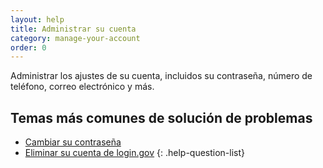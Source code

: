 ```yaml
---
layout: help
title: Administrar su cuenta
category: manage-your-account
order: 0
---
```


Administrar los ajustes de su cuenta, incluidos su contraseña, número de teléfono, correo electrónico y más.

## Temas más comunes de solución de problemas

* [Cambiar su contraseña](site.baseurl/help/manage-your-account/change-your-password/)
* [Eliminar su cuenta de login.gov](site.baseurl/help/manage-your-account/delete-your-account/)
{: .help-question-list}
